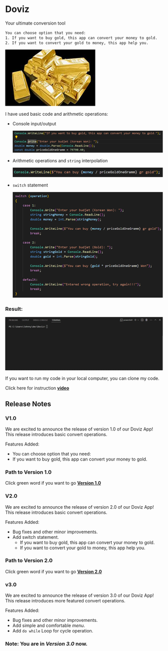 # Doviz

Your ultimate conversion tool

    You can choose option that you need:
    1. If you want to buy gold, this app can convert your money to gold.
    2. If you want to convert your gold to money, this app help you.

![Alt text](./Assets/image.png)

I have used basic code and arithmetic operations:

* Console input/output

    ![Alt text](./Assets/image-1.png)

* Arithmetic operations and `string` interpolation

    ![Alt text](./Assets/image-2.png)

* `switch` statement

    ![Alt text](./Assets/image-3.png)

### Result:

![gif](./Assets/Animation-1.gif)

If you want to run my code in your local computer, you can clone my code.

Click here for instruction **[video](https://www.loom.com/share/9cebefe04b8b40f0bb6c48f87f58ad59?sid=d2569b47-887d-4227-bc0b-4884d6b52b16)**

## Release Notes

### V1.0

We are excited to announce the release of version 1.0 of our Doviz App! This release introduces basic convert operations.

Features Added:

* You can choose option that you need:
* If you want to buy gold, this app can convert your money to gold.

### Path to Version 1.0

Click green word if you want to go **[Version 1.0](https://github.com/JohnnySenior/Doviz/tree/releases/v1.0)**

### V2.0

We are excited to announce the release of version 2.0 of our Doviz App! This release introduces basic convert operations.

Features Added:

* Bug fixes and other minor improvements.
* Add switch statement.
    * If you want to buy gold, this app can convert your money to gold.
    * If you want to convert your gold to money, this app help you.

### Path to Version 2.0

Click green word if you want to go **[Version 2.0](https://github.com/JohnnySenior/Doviz/tree/releases/v2.0)**

### v3.0

We are excited to announce the release of version 3.0 of our Doviz App! This release introduces more featured convert operations.

Features Added:

* Bug fixes and other minor improvements.
* Add simple and comfortable *menu*.
* Add `do while` Loop for cycle operation.

### Note: You are in **_Version 3.0_** now.